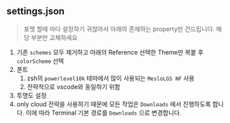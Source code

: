## settings.json

> 포멧 할때 마다 설정하기 귀찮아서 아래의 존재하는 property만 건드립니다. 해당 부분만 교체하세요

1. 기존 `schemes` 모두 제거하고 아래의 Reference 선택한 Theme만 복붙 후 `colorScheme` 선택
2. 폰트
   1. zsh의 `powerlevel10k` 테마에서 많이 사용되는 `MesloLGS NF` 사용
   2. 전략적으로 vscode와 동일하기 위함
3. 투명도 설정
4. only cloud 전략을 사용하기 때문에 모든 작업은 `Downloads` 에서 진행하도록 합니다. 이에 따라 Terminal 기본 경로를 `Downloads` 으로 변경합니다.
